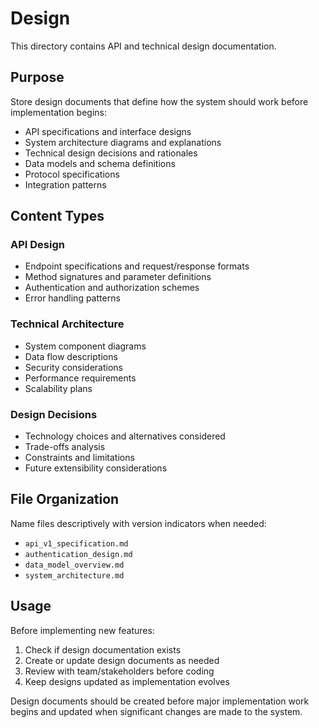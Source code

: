 # Design

This directory contains API and technical design documentation.

## Purpose

Store design documents that define how the system should work before implementation begins:

- API specifications and interface designs
- System architecture diagrams and explanations
- Technical design decisions and rationales
- Data models and schema definitions
- Protocol specifications
- Integration patterns

## Content Types

### API Design
- Endpoint specifications and request/response formats
- Method signatures and parameter definitions
- Authentication and authorization schemes
- Error handling patterns

### Technical Architecture
- System component diagrams
- Data flow descriptions
- Security considerations
- Performance requirements
- Scalability plans

### Design Decisions
- Technology choices and alternatives considered
- Trade-offs analysis
- Constraints and limitations
- Future extensibility considerations

## File Organization

Name files descriptively with version indicators when needed:
- `api_v1_specification.md`
- `authentication_design.md`
- `data_model_overview.md`
- `system_architecture.md`

## Usage

Before implementing new features:
1. Check if design documentation exists
2. Create or update design documents as needed
3. Review with team/stakeholders before coding
4. Keep designs updated as implementation evolves

Design documents should be created before major implementation work begins and updated when significant changes are made to the system.